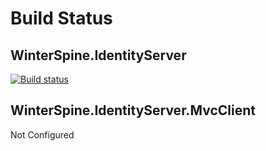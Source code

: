 # Build Status

## WinterSpine.IdentityServer
[![Build status](https://ci.appveyor.com/api/projects/status/jf1v05eirw2an764/branch/master?svg=true)](https://ci.appveyor.com/project/jaliyaudagedara/winterspine-identityserver/branch/master)

## WinterSpine.IdentityServer.MvcClient
Not Configured